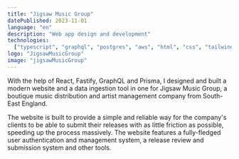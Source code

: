 ```yaml
---
title: "Jigsaw Music Group"
datePublished: 2023-11-01
language: "en"
description: "Web app design and development"
technologies:
  ["typescript", "graphql", "postgres", "aws", "html", "css", "tailwind"]
logo: "JigsawMusicGroup"
image: "jigsawMusicGroup"
---
```


With the help of React, Fastify, GraphQL and Prisma, I designed and built a modern website and a data ingestion tool in one for Jigsaw Music Group, a boutique music distribution and artist management company from South-East England.

The website is built to provide a simple and reliable way for the company's clients to be able to submit their releases with as little friction as possible, speeding up the process massively. The website features a fully-fledged user authentication and management system, a release review and submission system and other tools.
